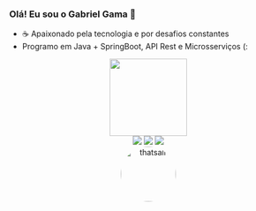 ### Olá! Eu sou o Gabriel Gama 👋

- ☕ Apaixonado pela tecnologia e por desafios constantes
- Programo em Java + SpringBoot, API Rest e Microsserviços (:
<div align="center">
  <a href="https://github.com/gamagabriel">
  <img height="140em" src="https://github-readme-stats.vercel.app/api/top-langs/?username=gamagabriel&layout=compact&langs_count=7&theme=dracula"/>
</div>
  <div align="center"> 
    <a href="https://www.linkedin.com/in/gamagabriel" target="_blank"><img src="https://img.shields.io/badge/-LinkedIn-%230077B5?style=for-the-badge&logo=linkedin&logoColor=white" target="_blank"></a>
    <a href = "mailto:gbr.gama99@gmail.com"><img src="https://img.shields.io/badge/-Gmail-%23333?style=for-the-badge&logo=gmail&logoColor=white" target="_blank"></a>
    <a href="https://instagram.com/gamagbr" target="_blank"><img src="https://img.shields.io/badge/-Instagram-%23E4405F?style=for-the-badge&logo=instagram&logoColor=white" target="_blank"></a>
  <div align="center"> 
    <img align="center" alt="thatsall" height="100" style="border-radius:50px;" src="https://media4.giphy.com/media/xUPOqo6E1XvWXwlCyQ/giphy.gif">
  </div>
